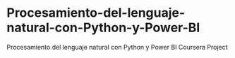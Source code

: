 # Procesamiento-del-lenguaje-natural-con-Python-y-Power-BI
Procesamiento del lenguaje natural con Python y Power BI Coursera Project
